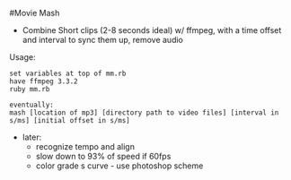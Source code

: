 #Movie Mash

* Combine Short clips (2-8 seconds ideal) w/ ffmpeg, with a time offset and interval to sync them up, remove audio

Usage:

```
set variables at top of mm.rb
have ffmpeg 3.3.2
ruby mm.rb

eventually:
mash [location of mp3] [directory path to video files] [interval in s/ms] [initial offset in s/ms]
```

* later:
  - recognize tempo and align
  - slow down to 93% of speed if 60fps
  - color grade s curve - use photoshop scheme

